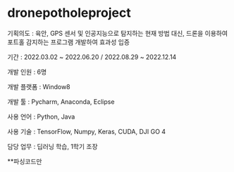 # dronepotholeproject

기획의도 : 육안, GPS 센서 및 인공지능으로 탐지하는 현재 방법 대신, 드론을 이용하여 포트홀 감지하는 프로그램 개발하여 효과성 입증

기간 : 2022.03.02 ~ 2022.06.20 / 2022.08.29 ~ 2022.12.14

개발 인원 : 6명

개발 플랫폼 : Window8

개발 툴 : Pycharm, Anaconda, Eclipse

사용 언어 : Python, Java

사용 기술 : TensorFlow, Numpy, Keras, CUDA, DJI GO 4

담당 업무 : 딥러닝 학습, 1학기 조장

**파싱코드만 
